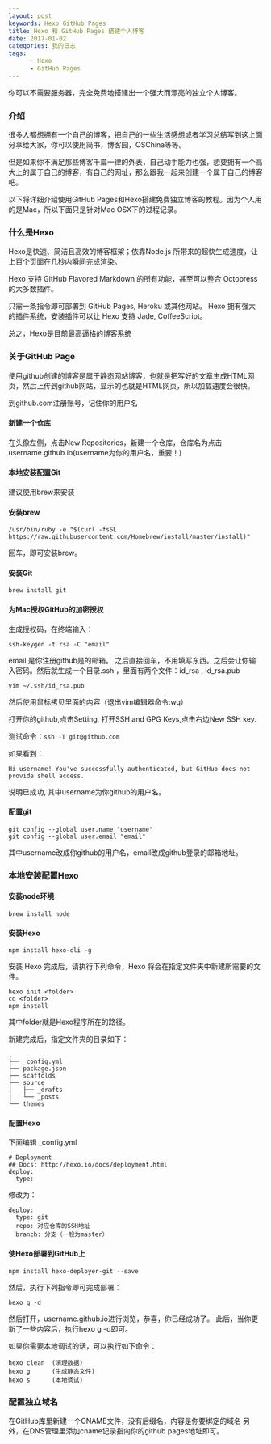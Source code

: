 ```yaml
---
layout: post
keywords: Hexo GitHub Pages
title: Hexo 和 GitHub Pages 搭建个人博客
date: 2017-01-02
categories: 我的日志
tags:
      - Hexo
      - GitHub Pages 
---
```


你可以不需要服务器，完全免费地搭建出一个强大而漂亮的独立个人博客。

### 介绍
很多人都想拥有一个自己的博客，把自己的一些生活感想或者学习总结写到这上面分享给大家，你可以使用简书，博客园，OSChina等等。

但是如果你不满足那些博客千篇一律的外表，自己动手能力也强，想要拥有一个高大上的属于自己的博客，有自己的网址，那么跟我一起来创建一个属于自己的博客吧。

以下将详细介绍使用GitHub Pages和Hexo搭建免费独立博客的教程。因为个人用的是Mac，所以下面只是针对Mac OSX下的过程记录。
<!-- more -->
### 什么是Hexo
Hexo是快速、简洁且高效的博客框架；依靠Node.js 所带来的超快生成速度，让上百个页面在几秒内瞬间完成渲染。

Hexo 支持 GitHub Flavored Markdown 的所有功能，甚至可以整合 Octopress 的大多数插件。

只需一条指令即可部署到 GitHub Pages, Heroku 或其他网站。
Hexo 拥有强大的插件系统，安装插件可以让 Hexo 支持 Jade, CoffeeScript。

总之，Hexo是目前最高逼格的博客系统

### 关于GitHub Page
使用github创建的博客是属于静态网站博客，也就是把写好的文章生成HTML网页，然后上传到github网站，显示的也就是HTML网页，所以加载速度会很快。

到github.com注册账号，记住你的用户名

#### 新建一个仓库
在头像左侧，点击New Repositories，新建一个仓库，仓库名为点击 username.github.io(username为你的用户名，重要！)

#### 本地安装配置Git
建议使用brew来安装

#### 安装brew
```
/usr/bin/ruby -e "$(curl -fsSL https://raw.githubusercontent.com/Homebrew/install/master/install)"

```

回车，即可安装brew。

#### 安装Git
```
brew install git

```

#### 为Mac授权GitHub的加密授权

生成授权码，在终端输入：
```
ssh-keygen -t rsa -C "email"
```
email 是你注册github是的邮箱。
之后直接回车，不用填写东西。之后会让你输入密码。然后就生成一个目录.ssh ，里面有两个文件：id_rsa , id_rsa.pub
```
vim ~/.ssh/id_rsa.pub
```
然后使用鼠标拷贝里面的内容（退出vim编辑器命令:wq）

打开你的github,点击Setting, 打开SSH and GPG Keys,点击右边New SSH key.

测试命令：`ssh -T git@github.com`

如果看到：
```
Hi username! You've successfully authenticated, but GitHub does not provide shell access.
```
说明已成功, 其中username为你github的用户名。

#### 配置git
```
git config --global user.name "username"
git config --global user.email "email"
```
其中username改成你github的用户名，email改成github登录的邮箱地址。

### 本地安装配置Hexo

#### 安装node环境
```
brew install node
```

#### 安装Hexo
```
npm install hexo-cli -g
```
安装 Hexo 完成后，请执行下列命令，Hexo 将会在指定文件夹中新建所需要的文件。

```
hexo init <folder>
cd <folder>
npm install
```
其中folder就是Hexo程序所在的路径。

新建完成后，指定文件夹的目录如下：
```
.
├── _config.yml
├── package.json
├── scaffolds
├── source
|   ├── _drafts
|   └── _posts
└── themes
```

#### 配置Hexo

下面编辑 _config.yml

```
# Deployment
## Docs: http://hexo.io/docs/deployment.html
deploy:
  type:
```

修改为：
```
deploy:
  type: git
  repo: 对应仓库的SSH地址
  branch: 分支（一般为master）
```

#### 使Hexo部署到GitHub上

```
npm install hexo-deployer-git --save
```

然后，执行下列指令即可完成部署：

```
hexo g -d
```
然后打开，username.github.io进行浏览，恭喜，你已经成功了。
此后，当你更新了一些内容后，执行hexo g -d即可。

如果你需要本地调试的话，可以执行如下命令：

```
hexo clean  (清理数据)
hexo g      (生成静态文件)
hexo s      (本地调试)

```

### 配置独立域名
在GitHub库里新建一个CNAME文件，没有后缀名，内容是你要绑定的域名
另外，在DNS管理里添加cname记录指向你的github pages地址即可。


